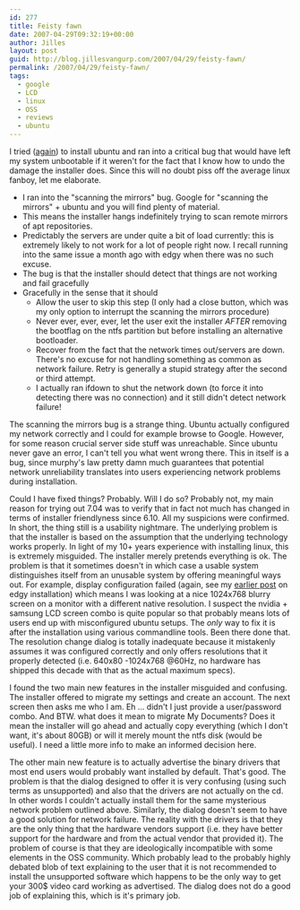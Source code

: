 ```yaml
---
id: 277
title: Feisty fawn
date: 2007-04-29T09:32:19+00:00
author: Jilles
layout: post
guid: http://blog.jillesvangurp.com/2007/04/29/feisty-fawn/
permalink: /2007/04/29/feisty-fawn/
tags:
  - google
  - LCD
  - linux
  - OSS
  - reviews
  - ubuntu
---
```

I tried (<a href="http://blog.jillesvangurp.com/2007/01/27/another-ubuntu-installation-test/">again</a>) to install ubuntu and ran into a critical bug that would have left my system unbootable if it weren't for the fact that I know how to undo the damage the installer does. Since this will no doubt piss off the average linux fanboy, let me elaborate.
<ul>
	<li>I ran into the "scanning the mirrors" bug. Google for "scanning the mirrors" + ubuntu and you will find plenty of material. </li>
	<li>This means the installer hangs indefinitely trying to scan remote mirrors of apt repositories.</li>
	<li>Predictably the servers are under quite a bit of load currently: this is extremely likely to not work for a lot of people right now. I recall running into the same issue a month ago with edgy when there was no such excuse.</li>
	<li>The bug is that the installer should detect that things are not working and fail gracefully</li>
	<li>Gracefully in the sense that it should
<ul>
	<li>Allow the user to skip this step (I only had a close button, which was my only option to interrupt the scanning the mirrors procedure)</li>
	<li>Never ever, ever, ever, let the user exit the installer <em>AFTER</em> removing the bootflag on the ntfs partition but before installing an alternative bootloader.</li>
	<li>Recover from the fact that the network times out/servers are down. There's no excuse for not handling something as common as network failure. Retry is generally a stupid strategy after the second or third attempt.</li>
	<li>I actually ran ifdown to shut the network down (to force it into detecting there was no connection) and it still didn't detect network failure!</li>
</ul>
</li>
</ul>

The scanning the mirrors bug is a strange thing. Ubuntu actually configured my network correctly and I could for example browse to Google. However, for some reason crucial server side stuff was unreachable. Since ubuntu never gave an error, I can't tell you what went wrong there. This in itself is a bug, since murphy's law pretty damn much guarantees that potential network unreliability translates into users experiencing network problems during installation. 

Could I have fixed things? Probably. Will I do so? Probably not, my main reason for trying out 7.04 was to verify that in fact not much has changed in terms of installer friendlyness since 6.10. All my suspicions were confirmed. In short, the thing still is a usability nightmare. The underlying problem is that the installer is based on the assumption that the underlying technology works properly. In light of my 10+ years experience with installing linux, this  is extremely misguided. The installer merely pretends everything is ok. The problem is that it sometimes doesn't in which case a usable system distinguishes itself from an unusable system by offering meaningful ways out. For example, display configuration failed (again, see my <a href="http://blog.jillesvangurp.com/2007/01/27/another-ubuntu-installation-test/">earlier post</a> on edgy installation) which means I was looking at a nice 1024x768 blurry screen on a monitor with a different native resolution. I suspect the nvidia + samsung LCD screen combo is quite popular so that probably means lots of users end up with misconfigured ubuntu setups. The <em>only</em> way to fix it is after the installation using various commandline tools. Been there done that. The resolution change dialog is totally inadequate because it mistakenly assumes it was configured correctly and only offers resolutions that it properly detected (i.e. 640x80 -1024x768 @60Hz, no hardware has shipped this decade with that as the actual maximum specs). 

I found the two main new features in the installer misguided and confusing. The installer offered to migrate my settings and create an account. The next screen then asks me who I am. Eh ...  didn't I just provide a user/password combo. And BTW. what does it mean to migrate My Documents? Does it mean the installer will go ahead and actually copy everything (which I don't want, it's about 80GB) or will it merely mount the ntfs disk (would be useful). I need a little more info to make an informed decision here. 

The other main new feature is to actually advertise the binary drivers that most end users would probably want installed by default. That's good. The problem is that the dialog designed to offer it is very confusing (using such terms as unsupported) and also that the drivers are not actually on the cd. In other words I couldn't actually install them for the same mysterious network problem outlined above. Similarly, the dialog doesn't seem to have a good solution for network failure. The reality with the drivers is that they are the only thing that the hardware vendors support (i.e. they have better support for the hardware and from the actual vendor that provided it). The problem of course is that they are ideologically incompatible with some elements in the OSS community. Which probably lead to the probably highly debated blob of text explaining to the user that it is not recommended to install the unsupported software which happens to be the only way to get your 300$ video card working as advertised. The dialog does not do a good job of explaining this, which is it's primary job.

